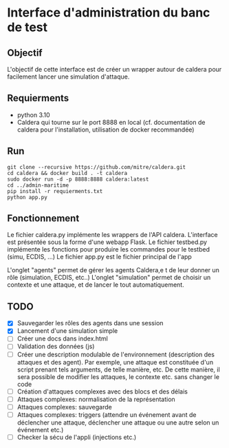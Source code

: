 # Interface d'administration du banc de test

## Objectif

L'objectif de cette interface est de créer un wrapper autour de caldera pour facilement lancer une simulation d'attaque.

## Requierments
- python 3.10
- Caldera qui tourne sur le port 8888 en local (cf. documentation de caldera pour l'installation, utilisation de docker recommandée)

## Run

```console
git clone --recursive https://github.com/mitre/caldera.git
cd caldera && docker build . -t caldera
sudo docker run -d -p 8888:8888 caldera:latest
cd ../admin-maritime
pip install -r requierments.txt
python app.py
```

## Fonctionnement

Le fichier caldera.py implémente les wrappers de l'API caldera. L'interface est présentée sous la forme d'une webapp Flask.
Le fichier testbed.py implémente les fonctions pour produire les commandes pour le testbed (simu, ECDIS, ...)
Le fichier app.py est le fichier principal de l'app

L'onglet "agents" permet de gérer les agents Caldera,e t de leur donner un rôle (simulation, ECDIS, etc..)
L'onglet "simulation" permet de choisir un contexte et une attaque, et de lancer le tout automatiquement.

## TODO

- [x] Sauvegarder les rôles des agents dans une session
- [x] Lancement d'une simulation simple
- [ ] Créer une docs dans index.html
- [ ] Validation des données (js)
- [ ] Créer une description modulable de l'environnement (description des attaques et des agent). Par exemple, une attaque est constituée d'un script prenant tels arguments, de telle manière, etc. De cette manière, il sera possible de modifier les attaques, le contexte etc. sans changer le code
- [ ] Création d'attaques complexes avec des blocs et des délais
- [ ] Attaques complexes: normalisation de la représentation 
- [ ] Attaques complexes: sauvegarde 
- [ ] Attaques complexes: triggers (attendre un événement avant de déclencher une attaque, déclencher une attaque ou une autre selon un événement etc.) 
- [ ] Checker la sécu de l'appli (injections etc.)
